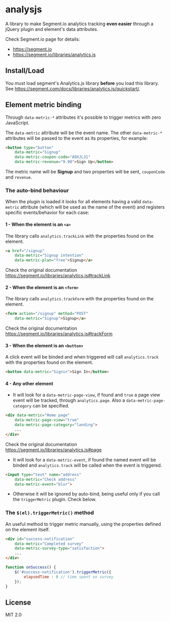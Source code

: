 analysjs
========

A library to make Segment.io analytics tracking **even easier**
through a jQuery plugin and element's data attributes.

Check Segment.io page for details:
 
 - https://segment.io
 - https://segment.io/libraries/analytics.js

Install/Load
------------

You must load segment's Analytics.js library **before** you load this library.
See https://segment.com/docs/libraries/analytics.js/quickstart/.

Element metric binding
----------------------

Through `data-metric-*` attributes it's possible to trigger metrics with zero JavaScript.

The `data-metric` attribute will be the event name.
The other `data-metric-*` attributes will be passed to the event as its properties, for example:

```html
<button type="button"
    data-metric="Signup"
    data-metric-coupon-code="A9XJL31"
    data-metric-revenue="9.90">Sign Up</button>
```

The metric name will be **Signup** and two properties will be sent, `couponCode` and `revenue`.

### The auto-bind behaviour

When the plugin is loaded it looks for all elements having a valid `data-metric` attribute (which will be used as the name of the event) and registers specific events/behavior for each case:

#### 1 - When the element is an `<a>`

The library calls `analytics.trackLink` with the properties found on the element.
```html
<a href="/signup"
    data-metric="Signup intention"
    data-metric-plan="free">Signup</a>
```
Check the original documentation https://segment.io/libraries/analytics.js#trackLink

#### 2 - When the element is an `<form>`

The library calls `analytics.trackForm` with the properties found on the element.
```html
<form action="/signup" method="POST"
    data-metric="Signup">Signup</a>
```
Check the original documentation https://segment.io/libraries/analytics.js#trackForm

#### 3 - When the element is an `<button>`

A click event will be binded and when triggered will call `analytics.track` with the properties found on the element.
```html
<button data-metric="Signin">Sign In</button>
```

#### 4 - Any other element

 - It will look for a `data-metric-page-view`, if found and `true` a page view event will be tracked, through `analytics.page`. Also a `data-metric-page-category` can be specified.
 ```html
 <div data-metric="Home page"
     data-metric-page-view="true"
     data-metric-page-category="landing">
     ...
 </div>
 ```
Check the original documentation https://segment.io/libraries/analytics.js#page

 - It will look for a `data-metric-event`, if found the named event will be binded and `analytics.track` will be called when the event is triggered.
 ```html
 <input type="text" name="address"
     data-metric="Check address"
     data-metric-event="blur">
 ```

 - Otherwise it will be ignored by auto-bind, being useful only if you call the `triggerMetric` plugin. Check below.

### The `$(el).triggerMetric()` method

An useful method to trigger metric manually, using the properties defined on the element itself.

```html
<div id="success-notification"
    data-metric="Completed survey"
    data-metric-survey-type="satisfaction">
    ...
</div>
```

```js
function onSuccess() {
    $('#success-notification').triggerMetric({
        elapsedTime : 0 // time spent on survey
    });
}
```

License
-------

MIT 2.0
